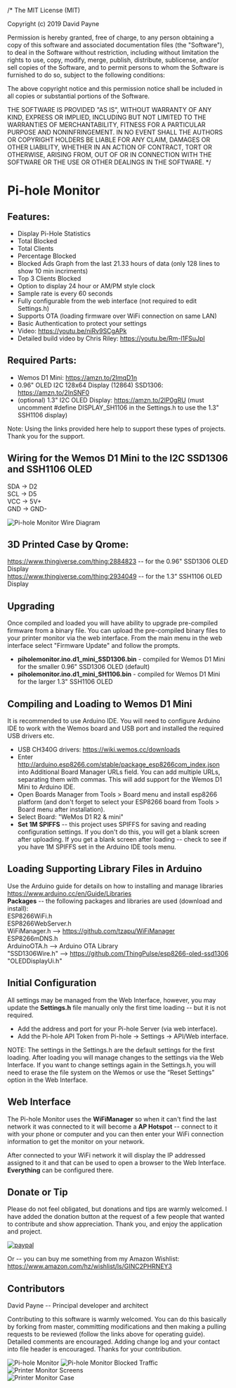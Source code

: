 /* The MIT License (MIT)

Copyright (c) 2019 David Payne

Permission is hereby granted, free of charge, to any person obtaining a copy
of this software and associated documentation files (the "Software"), to deal
in the Software without restriction, including without limitation the rights
to use, copy, modify, merge, publish, distribute, sublicense, and/or sell
copies of the Software, and to permit persons to whom the Software is
furnished to do so, subject to the following conditions:

The above copyright notice and this permission notice shall be included in all
copies or substantial portions of the Software.

THE SOFTWARE IS PROVIDED "AS IS", WITHOUT WARRANTY OF ANY KIND, EXPRESS OR
IMPLIED, INCLUDING BUT NOT LIMITED TO THE WARRANTIES OF MERCHANTABILITY,
FITNESS FOR A PARTICULAR PURPOSE AND NONINFRINGEMENT. IN NO EVENT SHALL THE
AUTHORS OR COPYRIGHT HOLDERS BE LIABLE FOR ANY CLAIM, DAMAGES OR OTHER
LIABILITY, WHETHER IN AN ACTION OF CONTRACT, TORT OR OTHERWISE, ARISING FROM,
OUT OF OR IN CONNECTION WITH THE SOFTWARE OR THE USE OR OTHER DEALINGS IN THE
SOFTWARE.
*/

# Pi-hole Monitor

## Features:
* Display Pi-Hole Statistics
* Total Blocked
* Total Clients
* Percentage Blocked
* Blocked Ads Graph from the last 21.33 hours of data (only 128 lines to show 10 min incriments)
* Top 3 Clients Blocked
* Option to display 24 hour or AM/PM style clock
* Sample rate is every 60 seconds
* Fully configurable from the web interface (not required to edit Settings.h)
* Supports OTA (loading firmware over WiFi connection on same LAN)
* Basic Authentication to protect your settings
* Video: https://youtu.be/niRv9SCgAPk
* Detailed build video by Chris Riley: https://youtu.be/Rm-l1FSuJpI

## Required Parts:
* Wemos D1 Mini: https://amzn.to/2ImqD1n
* 0.96" OLED I2C 128x64 Display (12864) SSD1306:  https://amzn.to/2InSNF0
* (optional) 1.3" I2C OLED Display: https://amzn.to/2IP0gRU (must uncomment #define DISPLAY_SH1106 in the Settings.h to use the 1.3" SSH1106 display)  

Note: Using the links provided here help to support these types of projects. Thank you for the support.  

## Wiring for the Wemos D1 Mini to the I2C SSD1306 and SSH1106 OLED
SDA -> D2  
SCL -> D5  
VCC -> 5V+  
GND -> GND-  

![Pi-hole Monitor Wire Diagram](/images/pi-hole-monitor-wiring.jpg)  

## 3D Printed Case by Qrome:  
https://www.thingiverse.com/thing:2884823 -- for the 0.96" SSD1306 OLED Display  
https://www.thingiverse.com/thing:2934049 -- for the 1.3" SSH1106 OLED Display

## Upgrading
Once compiled and loaded you will have ability to upgrade pre-compiled firmware from a binary file.  You can upload the pre-compiled binary files to your printer monitor via the web interface.  From the main menu in the web interface select "Firmware Update" and follow the prompts.
* **piholemonitor.ino.d1_mini_SSD1306.bin** - compiled for Wemos D1 Mini for the smaller 0.96" SSD1306 OLED (default)
* **piholemonitor.ino.d1_mini_SH1106.bin** - compiled for Wemos D1 Mini for the larger 1.3" SSH1106 OLED

## Compiling and Loading to Wemos D1 Mini
It is recommended to use Arduino IDE.  You will need to configure Arduino IDE to work with the Wemos board and USB port and installed the required USB drivers etc.  
* USB CH340G drivers:  https://wiki.wemos.cc/downloads
* Enter http://arduino.esp8266.com/stable/package_esp8266com_index.json into Additional Board Manager URLs field. You can add multiple URLs, separating them with commas.  This will add support for the Wemos D1 Mini to Arduino IDE.
* Open Boards Manager from Tools > Board menu and install esp8266 platform (and don't forget to select your ESP8266 board from Tools > Board menu after installation).
* Select Board:  "WeMos D1 R2 & mini"
* **Set 1M SPIFFS** -- this project uses SPIFFS for saving and reading configuration settings.  If you don't do this, you will get a blank screen after uploading.  If you get a blank screen after loading -- check to see if you have 1M SPIFFS set in the Arduino IDE tools menu.

## Loading Supporting Library Files in Arduino
Use the Arduino guide for details on how to installing and manage libraries https://www.arduino.cc/en/Guide/Libraries  
**Packages** -- the following packages and libraries are used (download and install):  
ESP8266WiFi.h  
ESP8266WebServer.h  
WiFiManager.h --> https://github.com/tzapu/WiFiManager  
ESP8266mDNS.h  
ArduinoOTA.h  --> Arduino OTA Library  
"SSD1306Wire.h" --> https://github.com/ThingPulse/esp8266-oled-ssd1306  
"OLEDDisplayUi.h"  

## Initial Configuration
All settings may be managed from the Web Interface, however, you may update the **Settings.h** file manually only the first time loading -- but it is not required.  
* Add the address and port for your Pi-hole Server (via web interface).
* Add the Pi-hole API Token from Pi-hole &rarr; Settings &rarr; API/Web interface.

NOTE: The settings in the Settings.h are the default settings for the first loading. After loading you will manage changes to the settings via the Web Interface. If you want to change settings again in the Settings.h, you will need to erase the file system on the Wemos or use the “Reset Settings” option in the Web Interface.  

## Web Interface
The Pi-hole Monitor uses the **WiFiManager** so when it can't find the last network it was connected to 
it will become a **AP Hotspot** -- connect to it with your phone or computer and you can then enter your WiFi connection information to get the monitor on your network.

After connected to your WiFi network it will display the IP addressed assigned to it and that can be 
used to open a browser to the Web Interface.  **Everything** can be configured there.

## Donate or Tip
Please do not feel obligated, but donations and tips are warmly welcomed.  I have added the donation button at the request of a few people that wanted to contribute and show appreciation.  Thank you, and enjoy the application and project.  

[![paypal](https://www.paypalobjects.com/en_US/i/btn/btn_donateCC_LG.gif)](https://www.paypal.com/cgi-bin/webscr?cmd=_s-xclick&hosted_button_id=6VPMTLASLSKWE)

Or -- you can buy me something from my Amazon Wishlist: https://www.amazon.com/hz/wishlist/ls/GINC2PHRNEY3  

## Contributors
David Payne -- Principal developer and architect  

Contributing to this software is warmly welcomed. You can do this basically by
forking from master, committing modifications and then making a pulling requests to be reviewed (follow the links above
for operating guide).  Detailed comments are encouraged.  Adding change log and your contact into file header is encouraged.
Thanks for your contribution.

![Pi-hole Monitor](/images/pi-hole-monitor.jpg) 
![Pi-hole Monitor Blocked Traffic](/images/screens-02.jpg)  
![Printer Monitor Screens](/images/screens-01.jpg)  
![Printer Monitor Case](/images/case.jpg)
